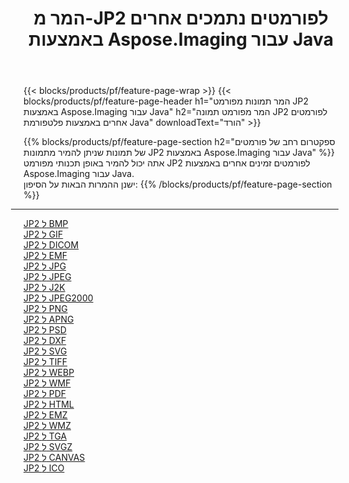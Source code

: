 ﻿---
title: המר מ-JP2 לפורמטים נתמכים אחרים באמצעות Aspose.Imaging עבור Java 
weight: 3920
url: /he/java/conversion/from/jp2 
lang: he
langdirlevel: 2
locales: zh-hans,ja,it,ru,de,es,fr,nl,id,lt,pl,pt,vi,tr,ko,zh-hant,ar,hi,th,sv,cs,uk,he
description: Aspose.Imaging יכולה להמיר בקלות מ-JP2 לפורמטים אחרים באמצעות פלטפורמת Java
---

{{< blocks/products/pf/feature-page-wrap >}}
{{< blocks/products/pf/feature-page-header h1="המר תמונות מפורמט JP2 באמצעות Aspose.Imaging עבור Java" h2="המר מפורמט תמונה JP2 לפורמטים אחרים באמצעות פלטפורמת Java" downloadText="הורד" >}}


{{% blocks/products/pf/feature-page-section  h2="ספקטרום רחב של פורמטים של תמונות שניתן להמיר מתמונות JP2 באמצעות Aspose.Imaging עבור Java" %}}
אתה יכול להמיר באופן תכנותי מפורמט JP2 לפורמטים זמינים אחרים באמצעות
Aspose.Imaging עבור Java.
<br/>
ישנן ההמרות הבאות על הסיפון:
{{% /blocks/products/pf/feature-page-section %}}
<div class="container-fluid productfamilypage bg-gray">
    <div class="convertypes bg-gray agp-content section">
        <div class="container">
		<hr style="margin-left:-20px;"/>
		<div class="row other-converters">
		    <div class='col-md-2 other-converter remove-lp remove-rp'><a href="/imaging/he/java/conversion/jp2-to-bmp" >JP2 ל BMP</a></div><div class='col-md-2 other-converter remove-lp remove-rp'><a href="/imaging/he/java/conversion/jp2-to-gif" >JP2 ל GIF</a></div><div class='col-md-2 other-converter remove-lp remove-rp'><a href="/imaging/he/java/conversion/jp2-to-dicom" >JP2 ל DICOM</a></div><div class='col-md-2 other-converter remove-lp remove-rp'><a href="/imaging/he/java/conversion/jp2-to-emf" >JP2 ל EMF</a></div><div class='col-md-2 other-converter remove-lp remove-rp'><a href="/imaging/he/java/conversion/jp2-to-jpg" >JP2 ל JPG</a></div><div class='col-md-2 other-converter remove-lp remove-rp'><a href="/imaging/he/java/conversion/jp2-to-jpeg" >JP2 ל JPEG</a></div><div class='col-md-2 other-converter remove-lp remove-rp'><a href="/imaging/he/java/conversion/jp2-to-j2k" >JP2 ל J2K</a></div><div class='col-md-2 other-converter remove-lp remove-rp'><a href="/imaging/he/java/conversion/jp2-to-jpeg2000" >JP2 ל JPEG2000</a></div><div class='col-md-2 other-converter remove-lp remove-rp'><a href="/imaging/he/java/conversion/jp2-to-png" >JP2 ל PNG</a></div><div class='col-md-2 other-converter remove-lp remove-rp'><a href="/imaging/he/java/conversion/jp2-to-apng" >JP2 ל APNG</a></div><div class='col-md-2 other-converter remove-lp remove-rp'><a href="/imaging/he/java/conversion/jp2-to-psd" >JP2 ל PSD</a></div><div class='col-md-2 other-converter remove-lp remove-rp'><a href="/imaging/he/java/conversion/jp2-to-dxf" >JP2 ל DXF</a></div><div class='col-md-2 other-converter remove-lp remove-rp'><a href="/imaging/he/java/conversion/jp2-to-svg" >JP2 ל SVG</a></div><div class='col-md-2 other-converter remove-lp remove-rp'><a href="/imaging/he/java/conversion/jp2-to-tiff" >JP2 ל TIFF</a></div><div class='col-md-2 other-converter remove-lp remove-rp'><a href="/imaging/he/java/conversion/jp2-to-webp" >JP2 ל WEBP</a></div><div class='col-md-2 other-converter remove-lp remove-rp'><a href="/imaging/he/java/conversion/jp2-to-wmf" >JP2 ל WMF</a></div><div class='col-md-2 other-converter remove-lp remove-rp'><a href="/imaging/he/java/conversion/jp2-to-pdf" >JP2 ל PDF</a></div><div class='col-md-2 other-converter remove-lp remove-rp'><a href="/imaging/he/java/conversion/jp2-to-html" >JP2 ל HTML</a></div><div class='col-md-2 other-converter remove-lp remove-rp'><a href="/imaging/he/java/conversion/jp2-to-emz" >JP2 ל EMZ</a></div><div class='col-md-2 other-converter remove-lp remove-rp'><a href="/imaging/he/java/conversion/jp2-to-wmz" >JP2 ל WMZ</a></div><div class='col-md-2 other-converter remove-lp remove-rp'><a href="/imaging/he/java/conversion/jp2-to-tga" >JP2 ל TGA</a></div><div class='col-md-2 other-converter remove-lp remove-rp'><a href="/imaging/he/java/conversion/jp2-to-svgz" >JP2 ל SVGZ</a></div><div class='col-md-2 other-converter remove-lp remove-rp'><a href="/imaging/he/java/conversion/jp2-to-canvas" >JP2 ל CANVAS</a></div><div class='col-md-2 other-converter remove-lp remove-rp'><a href="/imaging/he/java/conversion/jp2-to-ico" >JP2 ל ICO</a></div>
                </div>
        </div>
    </div>
</div>
<br/>

